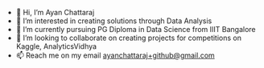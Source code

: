- 👋 Hi, I’m Ayan Chattaraj
- 👀 I’m interested in creating solutions through Data Analysis
- 🌱 I’m currently pursuing PG Diploma in Data Science from IIIT Bangalore
- 💞️ I’m looking to collaborate on creating projects for competitions on Kaggle, AnalyticsVidhya
- 📫 Reach me on my email ayanchattaraj+github@gmail.com

<!---
ayan-chattaraj/ayan-chattaraj is a ✨ special ✨ repository because its `README.md` (this file) appears on your GitHub profile.
You can click the Preview link to take a look at your changes.
--->
